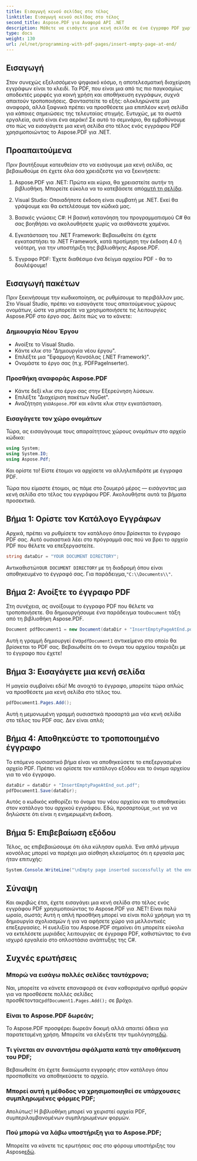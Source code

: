 ```yaml
---
title: Εισαγωγή κενού σελίδας στο τέλος
linktitle: Εισαγωγή κενού σελίδας στο τέλος
second_title: Aspose.PDF για Αναφορά API .NET
description: Μάθετε να εισάγετε μια κενή σελίδα σε ένα έγγραφο PDF χωρίς κόπο με το Aspose.PDF για .NET σε αυτόν τον οδηγό φιλικό προς τους αρχάριους. Ιδανικό για γρήγορες επεξεργασίες.
type: docs
weight: 130
url: /el/net/programming-with-pdf-pages/insert-empty-page-at-end/
---
```

## Εισαγωγή

Στον συνεχώς εξελισσόμενο ψηφιακό κόσμο, η αποτελεσματική διαχείριση εγγράφων είναι το κλειδί. Τα PDF, που είναι μια από τις πιο παγκοσμίως αποδεκτές μορφές για κοινή χρήση και αποθήκευση εγγράφων, συχνά απαιτούν τροποποιήσεις. Φανταστείτε το εξής: ολοκληρώνετε μια αναφορά, αλλά ξαφνικά πρέπει να προσθέσετε μια επιπλέον κενή σελίδα για κάποιες σημειώσεις της τελευταίας στιγμής. Ευτυχώς, με τα σωστά εργαλεία, αυτό είναι ένα αεράκι! Σε αυτό το σεμινάριο, θα εμβαθύνουμε στο πώς να εισαγάγετε μια κενή σελίδα στο τέλος ενός εγγράφου PDF χρησιμοποιώντας το Aspose.PDF για .NET.

## Προαπαιτούμενα

Πριν βουτήξουμε κατευθείαν στο να εισάγουμε μια κενή σελίδα, ας βεβαιωθούμε ότι έχετε όλα όσα χρειάζεστε για να ξεκινήσετε:

1.  Aspose.PDF για .NET: Πρώτα και κύρια, θα χρειαστείτε αυτήν τη βιβλιοθήκη. Μπορείτε εύκολα να το κατεβάσετε από[αυτή τη σελίδα](https://releases.aspose.com/pdf/net/).

2. Visual Studio: Οποιαδήποτε έκδοση είναι συμβατή με .NET. Εκεί θα γράψουμε και θα εκτελέσουμε τον κώδικά μας.

3. Βασικές γνώσεις C#: Η βασική κατανόηση του προγραμματισμού C# θα σας βοηθήσει να ακολουθήσετε χωρίς να αισθάνεστε χαμένοι.

4. Εγκατάσταση του .NET Framework: Βεβαιωθείτε ότι έχετε εγκαταστήσει το .NET Framework, κατά προτίμηση την έκδοση 4.0 ή νεότερη, για την υποστήριξη της βιβλιοθήκης Aspose.PDF.

5. Έγγραφο PDF: Έχετε διαθέσιμο ένα δείγμα αρχείου PDF - θα το δουλέψουμε!

## Εισαγωγή πακέτων

Πριν ξεκινήσουμε την κωδικοποίηση, ας ρυθμίσουμε το περιβάλλον μας. Στο Visual Studio, πρέπει να εισαγάγετε τους απαιτούμενους χώρους ονομάτων, ώστε να μπορείτε να χρησιμοποιήσετε τις λειτουργίες Aspose.PDF στο έργο σας. Δείτε πώς να το κάνετε:

### Δημιουργία Νέου Έργου

- Ανοίξτε το Visual Studio.
- Κάντε κλικ στο "Δημιουργία νέου έργου".
- Επιλέξτε μια "Εφαρμογή Κονσόλας (.NET Framework)".
- Ονομάστε το έργο σας (π.χ. PDFPageInserter).

### Προσθήκη αναφοράς Aspose.PDF

- Κάντε δεξί κλικ στο έργο σας στην Εξερεύνηση λύσεων.
- Επιλέξτε "Διαχείριση πακέτων NuGet".
-  Αναζήτηση για`Aspose.PDF` και κάντε κλικ στην εγκατάσταση.

### Εισαγάγετε τον χώρο ονομάτων

Τώρα, ας εισαγάγουμε τους απαραίτητους χώρους ονομάτων στο αρχείο κώδικα:

```csharp
using System;
using System.IO;
using Aspose.Pdf;
```

Και ορίστε το! Είστε έτοιμοι να αρχίσετε να αλληλεπιδράτε με έγγραφα PDF.

Τώρα που είμαστε έτοιμοι, ας πάμε στο ζουμερό μέρος — εισάγοντας μια κενή σελίδα στο τέλος του εγγράφου PDF. Ακολουθήστε αυτά τα βήματα προσεκτικά.

## Βήμα 1: Ορίστε τον Κατάλογο Εγγράφων

Αρχικά, πρέπει να ρυθμίσετε τον κατάλογο όπου βρίσκεται το έγγραφο PDF σας. Αυτό ουσιαστικά λέει στο πρόγραμμά σας πού να βρει το αρχείο PDF που θέλετε να επεξεργαστείτε.

```csharp
string dataDir = "YOUR DOCUMENT DIRECTORY";
```

 Αντικαθιστώ`YOUR DOCUMENT DIRECTORY` με τη διαδρομή όπου είναι αποθηκευμένο το έγγραφό σας. Για παράδειγμα,`"C:\\Documents\\"`.

## Βήμα 2: Ανοίξτε το έγγραφο PDF

 Στη συνέχεια, ας ανοίξουμε το έγγραφο PDF που θέλετε να τροποποιήσετε. Θα δημιουργήσουμε ένα παράδειγμα του`Document` τάξη από τη βιβλιοθήκη Aspose.PDF.

```csharp
Document pdfDocument1 = new Document(dataDir + "InsertEmptyPageAtEnd.pdf");
```

 Αυτή η γραμμή δημιουργεί ένα`pdfDocument1` αντικείμενο στο οποίο θα βρίσκεται το PDF σας. Βεβαιωθείτε ότι το όνομα του αρχείου ταιριάζει με το έγγραφο που έχετε!

## Βήμα 3: Εισαγάγετε μια κενή σελίδα

Η μαγεία συμβαίνει εδώ! Με ανοιχτό το έγγραφο, μπορείτε τώρα απλώς να προσθέσετε μια κενή σελίδα στο τέλος του. 

```csharp
pdfDocument1.Pages.Add();
```

Αυτή η μεμονωμένη γραμμή ουσιαστικά προσαρτά μια νέα κενή σελίδα στο τέλος του PDF σας. Δεν είναι απλό;

## Βήμα 4: Αποθηκεύστε το τροποποιημένο έγγραφο

Το επόμενο ουσιαστικό βήμα είναι να αποθηκεύσετε το επεξεργασμένο αρχείο PDF. Πρέπει να ορίσετε τον κατάλογο εξόδου και το όνομα αρχείου για το νέο έγγραφο.

```csharp
dataDir = dataDir + "InsertEmptyPageAtEnd_out.pdf";
pdfDocument1.Save(dataDir);
```

 Αυτός ο κωδικός καθορίζει το όνομα του νέου αρχείου και το αποθηκεύει στον κατάλογο του αρχικού εγγράφου. Εδώ, προσαρτούμε`_out` για να δηλώσετε ότι είναι η ενημερωμένη έκδοση.

## Βήμα 5: Επιβεβαίωση εξόδου

Τέλος, ας επιβεβαιώσουμε ότι όλα κύλησαν ομαλά. Ένα απλό μήνυμα κονσόλας μπορεί να παρέχει μια αίσθηση κλεισίματος ότι η εργασία μας ήταν επιτυχής:

```csharp
System.Console.WriteLine("\nEmpty page inserted successfully at the end of document.\nFile saved at " + dataDir);
```

## Σύναψη

Και ακριβώς έτσι, έχετε εισαγάγει μια κενή σελίδα στο τέλος ενός εγγράφου PDF χρησιμοποιώντας το Aspose.PDF για .NET! Είναι πολύ ωραίο, σωστά; Αυτή η απλή προσθήκη μπορεί να είναι πολύ χρήσιμη για τη δημιουργία σχολιασμών ή για να αφήσετε χώρο για μελλοντικές επεξεργασίες. Η ευελιξία του Aspose.PDF σημαίνει ότι μπορείτε εύκολα να εκτελέσετε μυριάδες λειτουργίες σε έγγραφα PDF, καθιστώντας το ένα ισχυρό εργαλείο στο οπλοστάσιο ανάπτυξης της C#.

## Συχνές ερωτήσεις

### Μπορώ να εισάγω πολλές σελίδες ταυτόχρονα;
 Ναι, μπορείτε να κάνετε επαναφορά σε έναν καθορισμένο αριθμό φορών για να προσθέσετε πολλές σελίδες προσθέτοντας`pdfDocument1.Pages.Add();` σε βρόχο.

### Είναι το Aspose.PDF δωρεάν;
 Το Aspose.PDF προσφέρει δωρεάν δοκιμή αλλά απαιτεί άδεια για παρατεταμένη χρήση. Μπορείτε να ελέγξετε την τιμολόγηση[εδώ](https://purchase.aspose.com/buy).

### Τι γίνεται αν συναντήσω σφάλματα κατά την αποθήκευση του PDF;
Βεβαιωθείτε ότι έχετε δικαιώματα εγγραφής στον κατάλογο όπου προσπαθείτε να αποθηκεύσετε το αρχείο.

### Μπορεί αυτή η μέθοδος να χρησιμοποιηθεί σε υπάρχουσες συμπληρωμένες φόρμες PDF;
Απολύτως! Η βιβλιοθήκη μπορεί να χειριστεί αρχεία PDF, συμπεριλαμβανομένων συμπληρωμένων φορμών.

### Πού μπορώ να λάβω υποστήριξη για το Aspose.PDF;
 Μπορείτε να κάνετε τις ερωτήσεις σας στο φόρουμ υποστήριξης του Aspose[εδώ](https://forum.aspose.com/c/pdf/10).